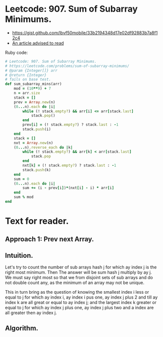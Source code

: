 # Leetcode: 907. Sum of Subarray Minimums.


- https://gist.github.com/lbvf50mobile/33b2194348d17e02df92883b7a8f12c4
- [An article advised to read](https://leetcode.com/problems/sum-of-subarray-minimums/discuss/170750/C++JavaPython-Stack-Solution)

Ruby code:
```Ruby
# Leetcode: 907. Sum of Subarray Minimums.
# https://leetcode.com/problems/sum-of-subarray-minimums/
# @param {Integer[]} arr
# @return {Integer}
# fails on base test.
def sum_subarray_mins(arr)
    mod = (10**9) + 7
    n = arr.size
    stack = []
    prev = Array.new(n)
    (0...n).each do |i|
        while (! stack.empty?) && arr[i] <= arr[stack.last]
            stack.pop()
        end
        prev[i] = (! stack.empty?) ? stack.last : -1
        stack.push(i)
    end
    stack = []
    nxt = Array.new(n)
    (0...n).reverse_each do |k|
        while (! stack.empty?) && arr[k] < arr[stack.last]
            stack.pop
        end
        nxt[k] = (! stack.empty?) ? stack.last : -1
        stack.push(k)
    end
    sum = 0
    (0...n).each do |i|
        sum += (i - prev[i])*(nxt[i] - i) * arr[i]
    end
    sum % mod
end
```


# Text for reader.

## Approach 1: Prev next Array.

## Intuition.

Let's try to count the number of sub arrays hash j for which ay index j is the right most minimum. Then The answer will be sum  hash j multiply by ay j. We must say right most so that we from  disjoint sets of sub arrays and do not double count any, as the minimum of an array may not be unique.   

This in turn bring as the question of knowing the smallest index i less or equal to j for which ay index i, ay index i pus one, ay index j plus 2 and till ay index k are all great or equal to ay index j; and the largest index k greater or equal to j for which ay index j plus one, ay index j plus two and a index are all greater then ay index j.   

## Algorithm.


 

